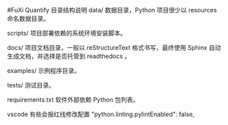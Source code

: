 #FuXi Quantify
目录结构说明
data/
数据目录，Python 项目很少以 resources 命名数据目录。

scripts/
项目部署依赖的系统环境安装脚本。

docs/
项目文档目录，一般以 reStructureText 格式书写，最终使用 Sphinx 自动生成文档，并选择是否托管到 readthedocs 。

examples/
示例程序目录。

tests/
测试目录。

requirements.txt
软件外部依赖 Python 包列表。

vscode 有些会报红线修改配置 "python.linting.pylintEnabled": false,

